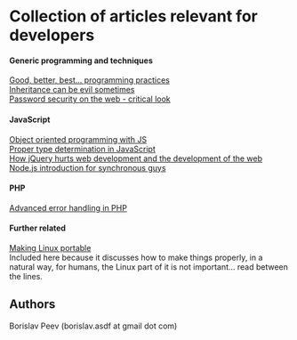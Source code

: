 Collection of articles relevant for developers
==============================================

#### Generic programming and techniques

[Good, better, best... programming practices](https://github.com/Perennials/articles/blob/master/Good-better-best-programming-practices.md)  
[Inheritance can be evil sometimes](https://github.com/Perennials/articles/blob/master/Inheritance-can-be-evil-sometimes.md)  
[Password security on the web - critical look](https://github.com/Perennials/articles/blob/master/Password-security-on-the-web--critical-look.md)

#### JavaScript

[Object oriented programming with JS](https://github.com/Perennials/articles/blob/master/Object-oriented-programming-with-JS.md)  
[Proper type determination in JavaScript](https://github.com/Perennials/articles/blob/master/Proper-type-determination-in-JavaScript.md)  
[How jQuery hurts web development and the development of the web](https://github.com/Perennials/articles/blob/master/How-jQuery-hurts-web-development-and-the-development-of-the-web.md)  
[Node.js introduction for synchronous guys](https://github.com/Perennials/articles/blob/master/Nodejs-introduction-for-synchronous-guys.md)

#### PHP

[Advanced error handling in PHP](https://github.com/Perennials/articles/blob/master/Advanced-error-handling-in-PHP.md)

#### Further related

[Making Linux portable](https://github.com/Perennials/articles/blob/master/Making-Linux-portable.md)  
Included here because it discusses how to make things properly, in a natural
way, for humans, the Linux part of it is not important... read between the lines.

Authors
-------
Borislav Peev (borislav.asdf at gmail dot com)